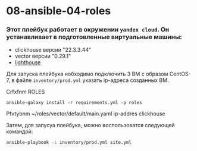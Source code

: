 # 08-ansible-04-roles
### Этот плейбук работает в окружении `yandex cloud`. Он устанавливает в подготовленные виртуальные машины:
- clickhouse версии "22.3.3.44"
- vector версии "0.29.1"
- [lighthouse](https://github.com/VKCOM/lighthouse)

Для запуска плейбука нобходимо подключить 3 ВМ с образом CentOS-7, в файле `inventory/prod.yml` указать ip-адреса созданных ВМ.

Crfxfnm ROLES 

```
ansible-galaxy install -r requirements.yml -p roles
```

Pfvtybnm ~/roles/vector/default/main.yaml ip-addres clickhouse

Затем, для запусуа плейбука, можно воспользоватся следующей командой:

```bash
ansible-playbook -i inventory/prod.yml site.yml
``` 
